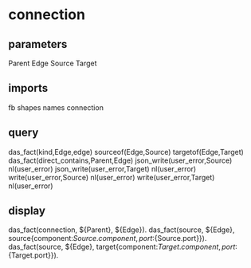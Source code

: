 # connection
## parameters
  Parent
  Edge
  Source
  Target
## imports
  fb
  shapes
  names
  connection
## query
  das_fact(kind,Edge,edge)
  sourceof(Edge,Source)
  targetof(Edge,Target)
  das_fact(direct_contains,Parent,Edge)
  json_write(user_error,Source)
  nl(user_error)
  json_write(user_error,Target)
  nl(user_error)
  write(user_error,Source)
  nl(user_error)
  write(user_error,Target)
  nl(user_error)
## display
das_fact(connection, ${Parent}, ${Edge}).
das_fact(source, ${Edge}, source{component:${Source.component},port:${Source.port}}).
das_fact(source, ${Edge}, target{component:${Target.component},port:${Target.port}}).

